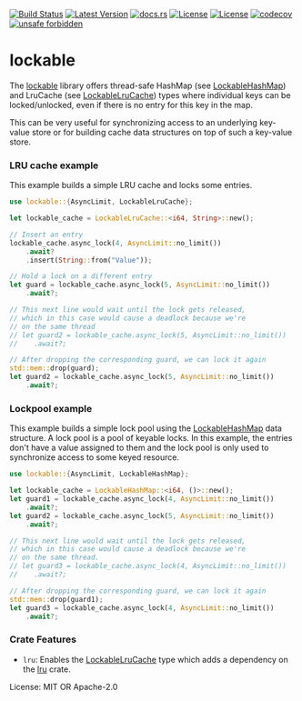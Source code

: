 [![Build Status](https://github.com/smessmer/lockable/actions/workflows/ci.yml/badge.svg)](https://github.com/smessmer/lockable/actions/workflows/ci.yml)
[![Latest Version](https://img.shields.io/crates/v/lockable.svg)](https://crates.io/crates/lockable)
[![docs.rs](https://docs.rs/lockable/badge.svg)](https://docs.rs/lockable)
[![License](https://img.shields.io/badge/license-MIT-blue.svg)](https://github.com/smessmer/lockable/blob/master/LICENSE-MIT)
[![License](https://img.shields.io/badge/license-APACHE-blue.svg)](https://github.com/smessmer/lockable/blob/master/LICENSE-APACHE)
[![codecov](https://codecov.io/gh/smessmer/lockable/branch/master/graph/badge.svg?token=FRSBH7YYA9)](https://codecov.io/gh/smessmer/lockable)
[![unsafe forbidden](https://img.shields.io/badge/unsafe-forbidden-success.svg)](https://github.com/rust-secure-code/safety-dance/)

# lockable

<!-- cargo-rdme start -->

The [lockable](https://crates.io/crates/lockable) library offers thread-safe
HashMap (see [LockableHashMap](https://docs.rs/lockable/latest/lockable/struct.LockableHashMap.html)) and LruCache (see [LockableLruCache](https://docs.rs/lockable/latest/lockable/struct.LockableLruCache.html))
types where individual keys can be locked/unlocked, even if there is no entry
for this key in the map.

This can be very useful for synchronizing access to an underlying key-value
store or for building cache data structures on top of such a key-value store.

### LRU cache example
This example builds a simple LRU cache and locks some entries.
```rust
use lockable::{AsyncLimit, LockableLruCache};

let lockable_cache = LockableLruCache::<i64, String>::new();

// Insert an entry
lockable_cache.async_lock(4, AsyncLimit::no_limit())
    .await?
    .insert(String::from("Value"));

// Hold a lock on a different entry
let guard = lockable_cache.async_lock(5, AsyncLimit::no_limit())
    .await?;

// This next line would wait until the lock gets released,
// which in this case would cause a deadlock because we're
// on the same thread
// let guard2 = lockable_cache.async_lock(5, AsyncLimit::no_limit())
//    .await?;

// After dropping the corresponding guard, we can lock it again
std::mem::drop(guard);
let guard2 = lockable_cache.async_lock(5, AsyncLimit::no_limit())
    .await?;
```

### Lockpool example
This example builds a simple lock pool using the [LockableHashMap](https://docs.rs/lockable/latest/lockable/struct.LockableHashMap.html) data
structure. A lock pool is a pool of keyable locks. In this example, the entries
don't have a value assigned to them and the lock pool is only used to synchronize
access to some keyed resource.
```rust
use lockable::{AsyncLimit, LockableHashMap};

let lockable_cache = LockableHashMap::<i64, ()>::new();
let guard1 = lockable_cache.async_lock(4, AsyncLimit::no_limit())
    .await?;
let guard2 = lockable_cache.async_lock(5, AsyncLimit::no_limit())
    .await?;

// This next line would wait until the lock gets released,
// which in this case would cause a deadlock because we're
// on the same thread.
// let guard3 = lockable_cache.async_lock(4, AsyncLimit::no_limit())
//    .await?;

// After dropping the corresponding guard, we can lock it again
std::mem::drop(guard1);
let guard3 = lockable_cache.async_lock(4, AsyncLimit::no_limit())
    .await?;
```

### Crate Features
- `lru`: Enables the [LockableLruCache](https://docs.rs/lockable/latest/lockable/struct.LockableLruCache.html) type which adds a dependency
   on the [lru](https://crates.io/crates/lru) crate.

<!-- cargo-rdme end -->

License: MIT OR Apache-2.0
